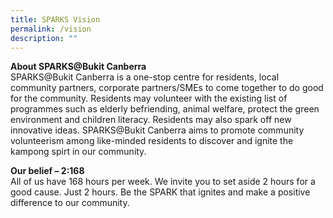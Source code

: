 ```yaml
---
title: SPARKS Vision
permalink: /vision
description: ""
---
```

<b>**About SPARKS@Bukit Canberra**</b><br>
SPARKS@Bukit Canberra is a one-stop centre for residents, local community partners, corporate partners/SMEs to come together to do good for the community.  Residents may volunteer with the existing list of programmes such as elderly befriending, animal welfare, protect the green environment and children literacy. Residents may also spark off new innovative ideas.  SPARKS@Bukit Canberra aims to promote community volunteerism among like-minded residents to discover and ignite the kampong spirt in our community.


<b>**Our belief – 2:168**</b><br>
All of us have 168 hours per week.  We invite you to set aside 2 hours for a good cause. Just 2 hours.
Be the SPARK that ignites and make a positive difference to our community.